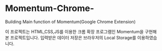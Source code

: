 # Momentum-Chrome-
Building Main function of Momentum(Google Chrome Extension)

이 프로젝트는 HTML,CSS,JS를 이용한 크롬 확장 프로그램인 Momentum을 구현해본 프로젝트입니다.
입력받은 데이터 저장은 브라우저의 Local Storage를 이용하였습니다.

